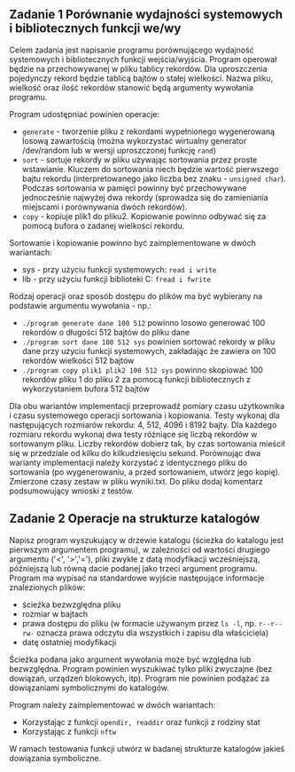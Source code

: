 ## Zadanie 1 Porównanie wydajności systemowych i bibliotecznych funkcji we/wy
Celem zadania jest napisanie programu porównującego wydajność systemowych i bibliotecznych funkcji wejścia/wyjścia. Program operował będzie na przechowywanej w pliku tablicy rekordów. 
Dla uproszczenia pojedynczy rekord będzie tablicą bajtów o stałej wielkości. 
Nazwa pliku, wielkość oraz ilość rekordów stanowić będą argumenty wywołania programu.

Program udostępniać powinien operacje:
- ```generate``` - tworzenie pliku z rekordami wypełnionego wygenerowaną losową zawartością (można wykorzystać wirtualny generator /dev/random lub w wersji uproszczonej funkcję ```rand```)
- ```sort``` - sortuje rekordy w pliku używając sortowania przez proste wstawianie. Kluczem do sortowania niech będzie wartość pierwszego bajtu rekordu (interpretowanego jako liczba bez znaku - ```unsigned char```). 
Podczas sortowania w pamięci powinny być przechowywane jednocześnie najwyżej dwa rekordy (sprowadza się do zamieniania miejscami i porównywania dwóch rekordów).
- ```copy``` - kopiuje plik1 do pliku2. Kopiowanie powinno odbywać się za pomocą bufora o zadanej wielkości rekordu.

Sortowanie i kopiowanie powinno być zaimplementowane w dwóch wariantach:
- sys - przy użyciu funkcji systemowych: ```read i write```
- lib - przy użyciu funkcji biblioteki C: ```fread i fwrite```

Rodzaj operacji oraz sposób dostępu do plików ma być wybierany na podstawie argumentu wywołania - np.:
- ```./program generate dane 100 512``` powinno losowo generować 100 rekordów o długości 512 bajtów do pliku dane
- ```./program sort dane 100 512 sys``` powinien sortować rekordy w pliku dane przy użyciu funkcji systemowych, zakładając że zawiera on 100 rekordów wielkości 512 bajtów
- ```./program copy plik1 plik2 100 512 sys``` powinno skopiować 100 rekordów pliku 1 do pliku 2 za pomocą funkcji bibliotecznych z wykorzystaniem bufora 512 bajtów

Dla obu wariantów implementacji przeprowadź pomiary czasu użytkownika i czasu systemowego operacji sortowania i kopiowania. 
Testy wykonaj dla następujących rozmiarów rekordu: 4, 512, 4096 i 8192 bajty. Dla każdego rozmiaru rekordu wykonaj dwa testy różniące się liczbą rekordów w sortowanym pliku. 
Liczby rekordów dobierz tak, by czas sortowania mieścił się w przedziale od kilku do kilkudziesięciu sekund. 
Porównując dwa warianty implementacji należy korzystać z identycznego pliku do sortowania (po wygenerowaniu, a przed sortowaniem, utwórz jego kopię). 
Zmierzone czasy zestaw w pliku wyniki.txt. Do pliku dodaj komentarz podsumowujący wnioski z testów.

## Zadanie 2 Operacje na strukturze katalogów
Napisz program wyszukujący w drzewie katalogu (ścieżka do katalogu jest pierwszym argumentem programu), w zależności od wartości drugiego argumentu ('<', '>','='), 
pliki zwykłe z datą modyfikacji wcześniejszą, późniejszą lub równą dacie podanej jako trzeci argument programu. 
Program ma wypisać na standardowe wyjście następujące informacje znalezionych plików:
-  ścieżka bezwzględna pliku
-  rozmiar w bajtach
- prawa dostępu do pliku (w formacie używanym przez ```ls -l```, np. ```r--r--rw-``` oznacza prawa odczytu dla wszystkich i zapisu dla właściciela)
- datę ostatniej modyfikacji

Ścieżka podana jako argument wywołania może być względna lub bezwzględna. Program powinien wyszukiwać tylko pliki zwyczajne (bez dowiązań, urządzeń blokowych, itp). 
Program nie powinien podążać za dowiązaniami symbolicznymi do katalogów.

Program należy zaimplementować w dwóch wariantach:
- Korzystając z funkcji ```opendir, readdir``` oraz funkcji z rodziny stat
- Korzystając z funkcji ```nftw``` 

W ramach testowania funkcji utwórz w badanej strukturze katalogów jakieś dowiązania symboliczne.

